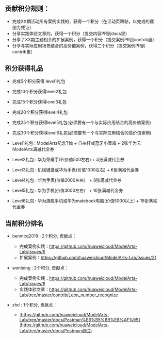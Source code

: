 ## 贡献积分规则：
* 完成XX期活动所有案例实践的，获得一个积分（在活动页跟帖，以完成的截图为凭证）
* 分享实践体验文章的，获得一个积分（提交内容PR到docs里）
* 分享了XX期主题相关的扩展案例，获得一个积分（提交案例PR到contrib里）
* 分享与实际应用场景结合的高价值案例，获得二个积分（提交案例PR到contrib里）

## 积分获得礼品
* 完成5个积分获得 level1礼包
* 完成10个积分获得level2礼包
* 完成15个积分获得level3礼包
* 完成20个积分获得level4礼包  
* 完成25个积分获得level5礼包(必须要有一个与实际应用结合的高价值案例) 
* 完成30个积分获得level6礼包(必须要有一个与实际应用结合的高价值案例) 

* Level1礼包 : ModelArts纪念T恤 + 自拍杆或蓝牙小音箱 + 2张华为云ModelArts满减代金券            
* Level2礼包 : 华为荣耀手环(价值500左右) + 4张满减代金券
* Level3礼包 : 机械键盘或华为手表(价值1000左右) + 6张满减代金券
* Level4礼包 : 华为手表(价值2000左右） + 8张满减代金券
* Level5礼包 : 华为手机(价值3000左右） + 10张满减代金券
* Level6礼包 : 华为旗舰手机或华为matebook电脑(价值5000以上) + 15张满减代金券

## 当前积分排名

* benmcq2019 : 2个积分, 贡献点：
     * 完成案例实践：https://github.com/huaweicloud/ModelArts-Lab/issues/6
     * 扩展案例：https://github.com/huaweicloud/ModelArts-Lab/issues/21
* wonleing : 2个积分, 贡献点：
     * 完成案例实践：https://github.com/huaweicloud/ModelArts-Lab/issues/8
     * 实践体验文章：https://github.com/huaweicloud/ModelArts-Lab/tree/master/contrib/Leon_number_recognize

* zhd : 1个积分, 贡献点：
     * [https://github.com/huaweicloud/ModelArts-Lab/tree/master/docs/Postman%E6%B5%8B%E8%AF%95](https://github.com/huaweicloud/ModelArts-Lab/tree/master/docs/Postman测试)

